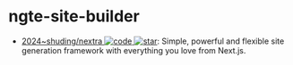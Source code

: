 # ngte-site-builder

- [2024~shuding/nextra ![code](https://ng-tech.icu/assets/code.svg) ![star](https://img.shields.io/github/stars/shuding/nextra)](https://github.com/shuding/nextra): Simple, powerful and flexible site generation framework with everything you love from Next.js.
